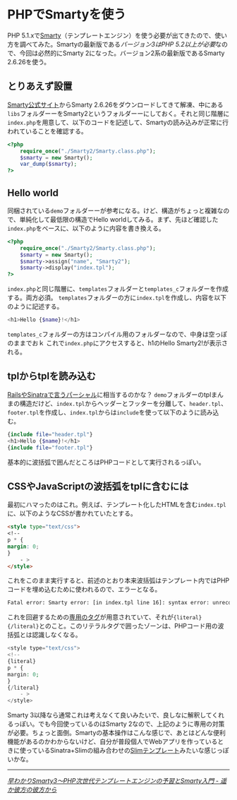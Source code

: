 # PHPでSmartyを使う

PHP 5.1.xで[Smarty](http://www.smarty.net/)（テンプレートエンジン）を使う必要が出てきたので、使い方を調べてみた。Smartyの最新版である*バージョン3はPHP 5.2以上が必要*なので、今回は必然的にSmarty 2になった。バージョン2系の最新版であるSmarty 2.6.26を使う。

<!-- READMORE -->


## とりあえず設置

[Smarty公式サイト](http://www.smarty.net/download)からSmarty 2.6.26をダウンロードしてきて解凍、中にある`libs`フォルダーーをSmarty2というフォルダーーにしておく。それと同じ階層に`index.php`を用意して、以下のコードを記述して、Smartyの読み込みが正常に行われていることを確認する。

~~~ php
<?php
    require_once("./Smarty2/Smarty.class.php");
    $smarty = new Smarty();
    var_dump($smarty);
?>
~~~


## Hello world

同梱されている`demo`フォルダーーが参考になる。けど、構造がちょっと複雑なので、単純化して最低限の構造でHello worldしてみる。まず、先ほど確認した`index.php`をベースに、以下のように内容を書き換える。

~~~ php
<?php
    require_once("./Smarty2/Smarty.class.php");
    $smarty = new Smarty();
    $smarty->assign("name", "Smarty2");
    $smarty->display("index.tpl");
?>
~~~

`index.php`と同じ階層に、`templates`フォルダーと`templates_c`フォルダーを作成する。両方必須。
`templates`フォルダーの方に`index.tpl`を作成し、内容を以下のように記述する。

~~~ php
<h1>Hello {$name}!</h1>
~~~

`templates_c`フォルダーの方はコンパイル用のフォルダーなので、中身は空っぽのままでおｋ これで`index.php`にアクセスすると、h1のHello Smarty2!が表示される。


## tplからtplを読み込む

[RailsやSinatraで言うパーシャル](/2011/05/18/ruby-sinatra-slim-partial)に相当するのかな？ `demo`フォルダーのtplまんまの構造だけど、`index.tpl`からヘッダーとフッターを分離して、`header.tpl`、`footer.tpl`を作成し、`index.tpl`からは`include`を使って以下のように読み込む。

~~~ php
{include file="header.tpl"}
<h1>Hello {$name}!</h1>
{include file="footer.tpl"}
~~~

基本的に波括弧で囲んだところはPHPコードとして実行されるっぽい。


## CSSやJavaScriptの波括弧をtplに含むには

最初にハマったのはこれ。例えば、テンプレート化したHTMLを含む`index.tpl`に、以下のようなCSSが書かれていたとする。

~~~ html
<style type="text/css">
<!--
p * {
margin: 0;
}
    - >
</style>
~~~

これをこのまま実行すると、前述のとおり本来波括弧はテンプレート内ではPHPコードを埋め込むために使われるので、エラーとなる。

~~~ sh
Fatal error: Smarty error: [in index.tpl line 16]: syntax error: unrecognized tag: margin: 0;
~~~

これを回避するための[専用のタグ](http://www.smarty.net/docs/ja/language.function.literal.tpl)が用意されていて、それが`{literal}{/literal}`とのこと。このリテラルタグで囲ったゾーンは、PHPコード用の波括弧とは認識しなくなる。

~~~ php
<style type="text/css">
<!--
{literal}
p * {
margin: 0;
}
{/literal}
    - >
</style>
~~~

Smarty 3以降なら通常これは考えなくて良いみたいで、良しなに解釈してくれるっぽい。でも今回使っているのはSmarty 2なので、上記のように専用の対策が必要。ちょっと面倒。Smartyの基本操作はこんな感じで、あとはどんな便利機能があるのかわからないけど、自分が普段個人でWebアプリを作っているときに使っているSinatra+Slimの組み合わせの[Slimテンプレート](http://slim-lang.com/)みたいな感じっぽいかな。

---

<cite>[早わかりSmarty3～PHP次世代テンプレートエンジンの予習とSmarty入門 - 遥か彼方の彼方から](http://d.hatena.ne.jp/tek_koc/20100423/1272010917)</cite>
